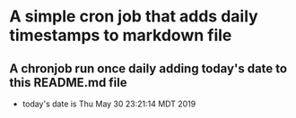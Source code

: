 A simple cron job that adds daily timestamps to markdown file
============================================================
## A chronjob run once daily adding today's date to this README.md file
* today's date is Thu May 30 23:21:14 MDT 2019
